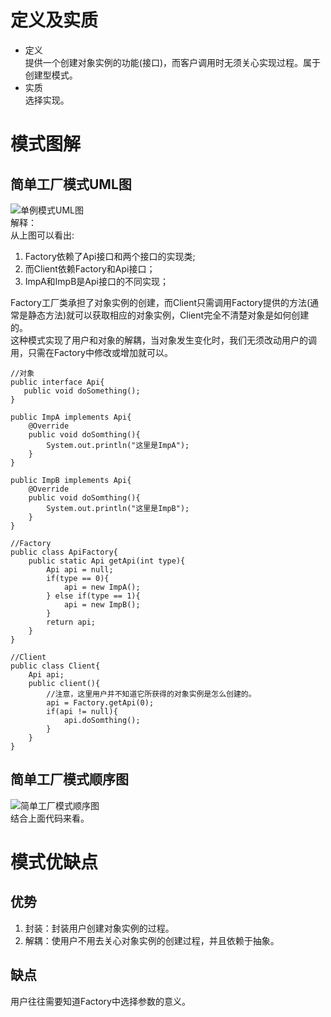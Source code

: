 # 定义及实质
- 定义  
提供一个创建对象实例的功能(接口)，而客户调用时无须关心实现过程。属于创建型模式。
- 实质  
选择实现。
# 模式图解
## 简单工厂模式UML图
![单例模式UML图](http://p1.bpimg.com/567571/6ea16cedc9c98aad.jpg)  
解释：  
从上图可以看出:
1. Factory依赖了Api接口和两个接口的实现类;
2. 而Client依赖Factory和Api接口；
3. ImpA和ImpB是Api接口的不同实现；  
  
Factory工厂类承担了对象实例的创建，而Client只需调用Factory提供的方法(通常是静态方法)就可以获取相应的对象实例，Client完全不清楚对象是如何创建的。  
这种模式实现了用户和对象的解耦，当对象发生变化时，我们无须改动用户的调用，只需在Factory中修改或增加就可以。
```
//对象
public interface Api{
   public void doSomething();
}

public ImpA implements Api{
    @Override
    public void doSomthing(){
        System.out.println("这里是ImpA");
    }
}

public ImpB implements Api{
    @Override
    public void doSomthing(){
        System.out.println("这里是ImpB");
    }
}

//Factory
public class ApiFactory{
    public static Api getApi(int type){
        Api api = null;
        if(type == 0){
            api = new ImpA();
        } else if(type == 1){
            api = new ImpB();
        }
        return api;
    }
}

//Client
public class Client{
    Api api;
    public client(){
        //注意，这里用户并不知道它所获得的对象实例是怎么创建的。
        api = Factory.getApi(0);
        if(api != null){
            api.doSomthing();
        }
    }
}
```
## 简单工厂模式顺序图
![简单工厂模式顺序图](http://p1.bqimg.com/567571/2e717ad3a081df62.png)  
结合上面代码来看。

# 模式优缺点
## 优势
1. 封装：封装用户创建对象实例的过程。
2. 解耦：使用户不用去关心对象实例的创建过程，并且依赖于抽象。
## 缺点
用户往往需要知道Factory中选择参数的意义。

